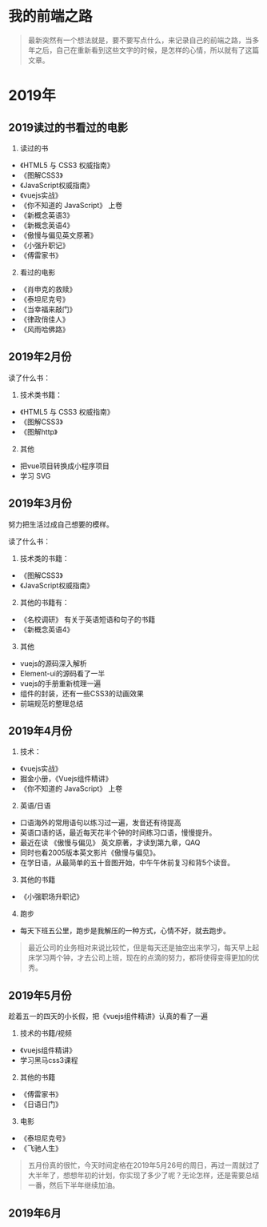 # 我的前端之路
> 最新突然有一个想法就是，要不要写点什么，来记录自己的前端之路，当多年之后，自己在重新看到这些文字的时候，是怎样的心情，所以就有了这篇文章。

# 2019年

## 2019读过的书看过的电影

1. 读过的书

- 《HTML5 与 CSS3 权威指南》
- 《图解CSS3》
- 《JavaScript权威指南》
- 《vuejs实战》
- 《你不知道的 JavaScript》 上卷
- 《新概念英语3》
- 《新概念英语4》
- 《傲慢与偏见英文原著》
- 《小强升职记》
- 《傅雷家书》

2. 看过的电影

- 《肖申克的救赎》
- 《泰坦尼克号》
- 《当幸福来敲门》
- 《律政俏佳人》
- 《风雨哈佛路》


## 2019年2月份

读了什么书：

1. 技术类书籍：

- 《HTML5 与 CSS3 权威指南》
- 《图解CSS3》
- 《图解http》

2. 其他

- 把vue项目转换成小程序项目
- 学习 SVG

## 2019年3月份

努力把生活过成自己想要的模样。

读了什么书：

1. 技术类的书籍：

- 《图解CSS3》
- 《JavaScript权威指南》

2. 其他的书籍有：

- 《名校调研》 有关于英语短语和句子的书籍
- 《新概念英语4》

3. 其他

- vuejs的源码深入解析
- Element-ui的源码看了一半
- vuejs的手册重新梳理一遍
- 组件的封装，还有一些CSS3的动画效果
- 前端规范的整理总结

## 2019年4月份

1. 技术：

- 《vuejs实战》 
- 掘金小册，《Vuejs组件精讲》
- 《你不知道的 JavaScript》 上卷

2. 英语/日语

- 口语海外的常用语句以练习过一遍，发音还有待提高
- 英语口语的话，最近每天花半个钟的时间练习口语，慢慢提升。
- 最近在读 《傲慢与偏见》 英文原著，才读到第九章，QAQ
- 同时也看2005版本英文影片《傲慢与偏见》。
- 在学日语，从最简单的五十音图开始，中午午休前复习和背5个读音。

3. 其他的书籍

- 《小强职场升职记》

4. 跑步
- 每天下班五公里，跑步是我解压的一种方式，心情不好，就去跑步。

> 最近公司的业务相对来说比较忙，但是每天还是抽空出来学习，每天早上起床学习两个钟，才去公司上班，现在的点滴的努力，都将使得变得更加的优秀。

## 2019年5月份

趁着五一的四天的小长假，把《vuejs组件精讲》认真的看了一遍

1. 技术的书籍/视频

- 《vuejs组件精讲》
- 学习黑马css3课程

2. 其他的书籍

- 《傅雷家书》
- 《日语日门》

3. 电影

- 《泰坦尼克号》
- 《飞驰人生》

> 五月份真的很忙，今天时间定格在2019年5月26号的周日，再过一周就过了大半年了，想想年初的计划，你实现了多少了呢？无论怎样，还是需要总结一番，然后下半年继续加油。


## 2019年6月

